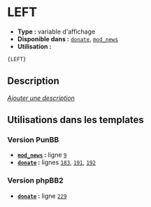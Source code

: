 # LEFT
* __Type :__ variable d'affichage
* __Disponible dans :__ [`donate`](../tpl/var/donate.md#readme), [`mod_news`](../tpl/var/mod_news.md#readme)
* __Utilisation :__

```html
{LEFT}
```

## Description
[*Ajouter une description*](https://fa-tvars.appspot.com/var/LEFT)

## Utilisations dans les templates

### Version PunBB
* __[`mod_news`](../tpl/var/mod_news.md#readme) :__ ligne [`9`](../tpl/src/punbb/mod_news.tpl#L9)
* __[`donate`](../tpl/var/donate.md#readme) :__ lignes [`183`](../tpl/src/punbb/donate.tpl#L183), [`191`](../tpl/src/punbb/donate.tpl#L191), [`192`](../tpl/src/punbb/donate.tpl#L192)

### Version phpBB2
* __[`donate`](../tpl/var/donate.md#readme) :__ ligne [`229`](../tpl/src/subsilver/donate.tpl#L229)